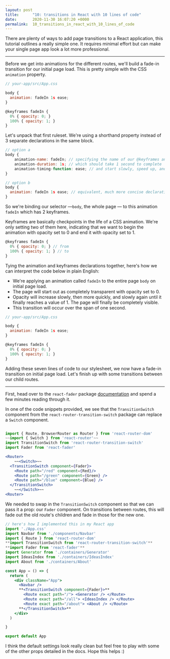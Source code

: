 ```yaml
---
layout: post
title:      "10: transitions in React with 10 lines of code"
date:       2020-11-30 16:07:20 +0000
permalink:  10_transitions_in_react_with_10_lines_of_code
---
```



There are plenty of ways to add page transitions to a React application, this tutorial outlines a really simple one. It requires minimal effort but can make your single page app look a lot more professional.

---

Before we get into animations for the different routes, we'll build a fade-in transition for our initial page load. This is pretty simple with the CSS `animation` property.

```jsx
// your-app/src/App.css 

body {
  animation: fadeIn 1s ease;
}

@keyframes fadeIn {
  0% { opacity: 0; }
  100% { opacity: 1; }
}
```

Let's unpack that first ruleset. We're using a shorthand property instead of 3 separate declarations in the same block.

```jsx
// option a
body {
	animation-name: fadeIn; // specifying the name of our @keyframes animation
	animation-duration: 1s; // which should take 1 second to complete
	animation-timing-function: ease; // and start slowly, speed up, and finish slowly
}

// option b
body {
  animation: fadeIn 1s ease; // equivalent, much more concise declaration
}
```

So we're binding our selector —`body`, the whole page — to this animation `fadeIn` which has 2 keyframes.

Keyframes are basically checkpoints in the life of a CSS animation. We're only setting two of them here, indicating that we want to begin the animation with opacity set to 0 and end it with opacity set to 1.

```jsx
@keyframes fadeIn {
  0% { opacity: 0; } // from
  100% { opacity: 1; } // to
}
```

Tying the animation and keyframes declarations together, here's how we can interpret the code below in plain English:

- We're applying an animation called `fadeIn` to the entire page `body` on initial page load.
- The page will start out as completely transparent with opacity set to 0.
- Opacity will increase slowly, then more quickly, and slowly again until it finally reaches a value of 1. The page will finally be completely visible.
- This transition will occur over the span of one second.

```jsx
// your-app/src/App.css 

body {
  animation: fadeIn 1s ease;
}

@keyframes fadeIn {
  0% { opacity: 0; }
  100% { opacity: 1; }
}
```

Adding these seven lines of code to our stylesheet, we now have a fade-in transition on initial page load. Let's finish up with some transitions between our child routes. 

---

First, head over to the `react-fader` package [documentation](https://github.com/jcoreio/react-fader) and spend a few minutes reading through it.

 

In one of the code snippets provided, we see that the `TransitionSwitch` component from the `react-router-transition-switch` package can replace a `Switch` component.

```jsx

import { Route, BrowserRouter as Router } from 'react-router-dom'
~~import { Switch } from 'react-router'~~
import TransitionSwitch from 'react-router-transition-switch'
import Fader from 'react-fader'

<Router>
	~~<Switch>~~
  <TransitionSwitch component={Fader}>
    <Route path="/red" component={Red}/>
    <Route path="/green" component={Green} />
    <Route path="/blue" component={Blue} />
  </TransitionSwitch>
	~~</Switch>~~
<Router>
```

We needed to swap in the `TransitionSwitch` component so that we can pass it a prop: our `Fader` component. On transitions between routes, this will fade out the old route's children and fade in those for the new one.

```jsx
// here's how I implemented this in my React app
import './App.css'
import Navbar from './components/Navbar'
import { Route } from 'react-router-dom'
**import TransitionSwitch from 'react-router-transition-switch'**
**import Fader from 'react-fader'**
import Generator from './containers/Generator'
import IdeasIndex from './containers/IdeasIndex'
import About from './containers/About'

const App = () => {
  return (
    <div className="App">
      <Navbar />
      **<TransitionSwitch component={Fader}>**
        <Route exact path="/"> <Generator /> </Route>
        <Route exact path="/all"> <IdeasIndex /> </Route>
        <Route exact path="/about"> <About /> </Route>
      **</TransitionSwitch>**
    </div>
  )

}

export default App
```

I think the default settings look really clean but feel free to play with some of the other props detailed in the docs. Hope this helps :)
